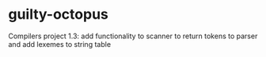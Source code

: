 # guilty-octopus
Compilers project 1.3: add functionality to scanner to return tokens to parser and add lexemes to string table
